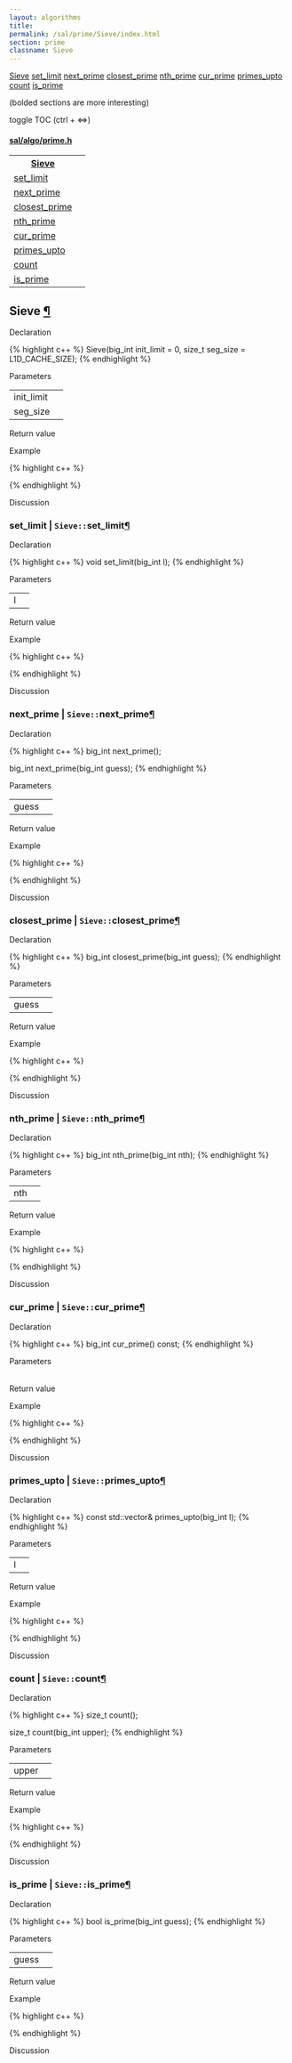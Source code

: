 ```yaml
---
layout: algorithms
title: 
permalink: /sal/prime/Sieve/index.html
section: prime
classname: Sieve
---
```


<div class="toc">
	<a class="toc-link toch2" href="#Sieve">Sieve</a>
	<a class="toc-link toch3" href="#set_limit">set_limit</a>
	<a class="toc-link toch3" href="#next_prime">next_prime</a>
	<a class="toc-link toch3" href="#closest_prime">closest_prime</a>
	<a class="toc-link toch3" href="#nth_prime">nth_prime</a>
	<a class="toc-link toch3" href="#cur_prime">cur_prime</a>
	<a class="toc-link toch3" href="#primes_upto">primes_upto</a>
	<a class="toc-link toch3" href="#count">count</a>
	<a class="toc-link toch3" href="#is_prime">is_prime</a>
<p class="toc-caption">(bolded sections are more interesting)</p>
<p class="toc-toggle">toggle TOC (ctrl + &#8660;)</p>
</div><div class="block">
<h4><a href="https://github.com/LemonPi/algo/blob/master/prime.h">sal/algo/prime.h</a>
</h4><table class="pretty">
<tr><th><a class="doc-list-name" href="#Sieve">Sieve</a></th><th></th></tr>
<tr><td><a class="doc-list-name" href="#set_limit">set_limit</a></td><td></td></tr>
<tr><td><a class="doc-list-name" href="#next_prime">next_prime</a></td><td></td></tr>
<tr><td><a class="doc-list-name" href="#closest_prime">closest_prime</a></td><td></td></tr>
<tr><td><a class="doc-list-name" href="#nth_prime">nth_prime</a></td><td></td></tr>
<tr><td><a class="doc-list-name" href="#cur_prime">cur_prime</a></td><td></td></tr>
<tr><td><a class="doc-list-name" href="#primes_upto">primes_upto</a></td><td></td></tr>
<tr><td><a class="doc-list-name" href="#count">count</a></td><td></td></tr>
<tr><td><a class="doc-list-name" href="#is_prime">is_prime</a></td><td></td></tr>
</table></div>



<h2 class="anchor doc-header">Sieve <a class="anchor-link" href="#Sieve" name="Sieve" title="permalink to section">&para;</a></h2>
<div class="block">

<p class="doc-section">Declaration</p>
{% highlight c++ %}
Sieve(big_int init_limit = 0, size_t seg_size = L1D_CACHE_SIZE);
{% endhighlight %}


<p class="doc-section">Parameters</p>
<table class="pretty">
<tr><td>init_limit</td><td></td></tr>
<tr><td>seg_size</td><td></td></tr>
</table>
<p class="doc-section">Return value</p>

<p class="doc-section">Example</p>
{% highlight c++ %}

{% endhighlight %}

<p class="doc-section">Discussion</p>
<div>
<p>
	
</p>
</div></div>





<h3 class="anchor doc-header">set_limit | <code class="qualifier">Sieve::</code>set_limit<a class="anchor-link" href="#set_limit" name="set_limit" title="permalink to section">&para;</a></h3>
<div class="block">

<p class="doc-section">Declaration</p>
{% highlight c++ %}
void set_limit(big_int l);
{% endhighlight %}


<p class="doc-section">Parameters</p>
<table class="pretty">
<tr><td>l</td><td></td></tr>
</table>
<p class="doc-section">Return value</p>

<p class="doc-section">Example</p>
{% highlight c++ %}

{% endhighlight %}

<p class="doc-section">Discussion</p>
<div>
<p>
	
</p>
</div></div>





<h3 class="anchor doc-header">next_prime | <code class="qualifier">Sieve::</code>next_prime<a class="anchor-link" href="#next_prime" name="next_prime" title="permalink to section">&para;</a></h3>
<div class="block">

<p class="doc-section">Declaration</p>
{% highlight c++ %}
big_int next_prime();

big_int next_prime(big_int guess);
{% endhighlight %}


<p class="doc-section">Parameters</p>
<table class="pretty">
<tr><td>guess</td><td></td></tr>
</table>
<p class="doc-section">Return value</p>

<p class="doc-section">Example</p>
{% highlight c++ %}

{% endhighlight %}

<p class="doc-section">Discussion</p>
<div>
<p>
	
</p>
</div></div>





<h3 class="anchor doc-header">closest_prime | <code class="qualifier">Sieve::</code>closest_prime<a class="anchor-link" href="#closest_prime" name="closest_prime" title="permalink to section">&para;</a></h3>
<div class="block">

<p class="doc-section">Declaration</p>
{% highlight c++ %}
big_int closest_prime(big_int guess);
{% endhighlight %}


<p class="doc-section">Parameters</p>
<table class="pretty">
<tr><td>guess</td><td></td></tr>
</table>
<p class="doc-section">Return value</p>

<p class="doc-section">Example</p>
{% highlight c++ %}

{% endhighlight %}

<p class="doc-section">Discussion</p>
<div>
<p>
	
</p>
</div></div>





<h3 class="anchor doc-header">nth_prime | <code class="qualifier">Sieve::</code>nth_prime<a class="anchor-link" href="#nth_prime" name="nth_prime" title="permalink to section">&para;</a></h3>
<div class="block">

<p class="doc-section">Declaration</p>
{% highlight c++ %}
big_int nth_prime(big_int nth);
{% endhighlight %}


<p class="doc-section">Parameters</p>
<table class="pretty">
<tr><td>nth</td><td></td></tr>
</table>
<p class="doc-section">Return value</p>

<p class="doc-section">Example</p>
{% highlight c++ %}

{% endhighlight %}

<p class="doc-section">Discussion</p>
<div>
<p>
	
</p>
</div></div>





<h3 class="anchor doc-header">cur_prime | <code class="qualifier">Sieve::</code>cur_prime<a class="anchor-link" href="#cur_prime" name="cur_prime" title="permalink to section">&para;</a></h3>
<div class="block">

<p class="doc-section">Declaration</p>
{% highlight c++ %}
big_int cur_prime() const;
{% endhighlight %}


<p class="doc-section">Parameters</p>
<table class="pretty">
</table>
<p class="doc-section">Return value</p>

<p class="doc-section">Example</p>
{% highlight c++ %}

{% endhighlight %}

<p class="doc-section">Discussion</p>
<div>
<p>
	
</p>
</div></div>





<h3 class="anchor doc-header">primes_upto | <code class="qualifier">Sieve::</code>primes_upto<a class="anchor-link" href="#primes_upto" name="primes_upto" title="permalink to section">&para;</a></h3>
<div class="block">

<p class="doc-section">Declaration</p>
{% highlight c++ %}
const std::vector<big_int>& primes_upto(big_int l);
{% endhighlight %}


<p class="doc-section">Parameters</p>
<table class="pretty">
<tr><td>l</td><td></td></tr>
</table>
<p class="doc-section">Return value</p>

<p class="doc-section">Example</p>
{% highlight c++ %}

{% endhighlight %}

<p class="doc-section">Discussion</p>
<div>
<p>
	
</p>
</div></div>





<h3 class="anchor doc-header">count | <code class="qualifier">Sieve::</code>count<a class="anchor-link" href="#count" name="count" title="permalink to section">&para;</a></h3>
<div class="block">

<p class="doc-section">Declaration</p>
{% highlight c++ %}
size_t count();

size_t count(big_int upper);
{% endhighlight %}


<p class="doc-section">Parameters</p>
<table class="pretty">
<tr><td>upper</td><td></td></tr>
</table>
<p class="doc-section">Return value</p>

<p class="doc-section">Example</p>
{% highlight c++ %}

{% endhighlight %}

<p class="doc-section">Discussion</p>
<div>
<p>
	
</p>
</div></div>





<h3 class="anchor doc-header">is_prime | <code class="qualifier">Sieve::</code>is_prime<a class="anchor-link" href="#is_prime" name="is_prime" title="permalink to section">&para;</a></h3>
<div class="block">

<p class="doc-section">Declaration</p>
{% highlight c++ %}
bool is_prime(big_int guess);
{% endhighlight %}


<p class="doc-section">Parameters</p>
<table class="pretty">
<tr><td>guess</td><td></td></tr>
</table>
<p class="doc-section">Return value</p>

<p class="doc-section">Example</p>
{% highlight c++ %}

{% endhighlight %}

<p class="doc-section">Discussion</p>
<div>
<p>
	
</p>
</div></div>





